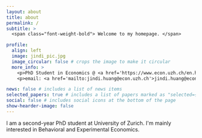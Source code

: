 ```yaml
---
layout: about
title: about
permalink: /
subtitle: >
  <span class="font-weight-bold"> Welcome to my homepage. </span>

profile:
  align: left
  image: jindi_pic.jpg
  image_circular: false # crops the image to make it circular
  more_info: >
    <p>PhD Student in Economics @ <a href='https://www.econ.uzh.ch/en.html'> University of Zurich </a></p>
    <p>email: <a href='mailto:jindi.huang@econ.uzh.ch'>jindi.huang@econ.uzh.ch</a></p>

news: false # includes a list of news items
selected_papers: true # includes a list of papers marked as "selected={true}"
social: false # includes social icons at the bottom of the page
show-hearder-image: false
---
```

I am a second-year PhD student at University of Zurich. I'm mainly interested in <span class="font-weight-bold"> Behavioral </span> and <span class="font-weight-bold"> Experimental </span> Economics.
